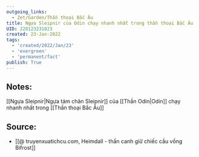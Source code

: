 ```yaml
---
outgoing_links:
  - Zet/Garden/Thần thoại Bắc Âu
title: Ngựa Sleipnir của Odin chạy nhanh nhất trong thần thoại Bắc Âu
UID: 220123231823
created: 23-Jan-2022
tags:
  - 'created/2022/Jan/23'
  - 'evergreen'
  - 'permanent/fact'
publish: True
---
```

## Notes:
[[Ngựa Sleipnir|Ngựa tám chân Sleipnir]] của [[Thần Odin|Odin]] chạy nhanh nhất trong [[Thần thoại Bắc Âu]]

## Source:
- [[@ truyenxuatichcu.com, Heimdall - thần canh giữ chiếc cầu vồng Bifrost]]


